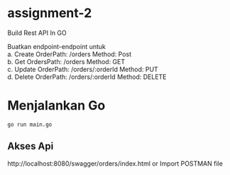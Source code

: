 # assignment-2
Build Rest API In GO

Buatkan endpoint-endpoint untuk </br>
a. Create OrderPath: /orders Method: Post  </br>
b. Get OrdersPath: /orders Method: GET  </br>
c. Update OrderPath: /orders/:orderId Method: PUT </br>
d. Delete OrderPath: /orders/:orderId Method: DELETE </br>


# Menjalankan Go
```Menjalankan  go
go run main.go
```

## Akses Api
http://localhost:8080/swagger/orders/index.html
or
Import POSTMAN file 
